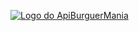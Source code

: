 [![Logo do ApiBurguerMania](https://cdn.discordapp.com/attachments/1125892268138713201/1312970064168878131/logo-nav.png?ex=674e6e29&is=674d1ca9&hm=d206061aaf6aca7bdd7b6d67e98644695eebe09d7a696445498d85dc921d3591&)](https://www.api-burguer-mania.com)
